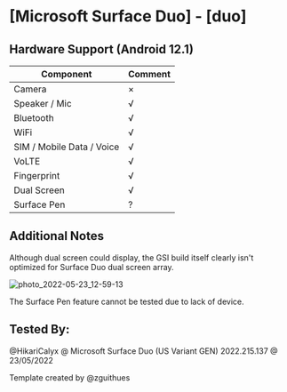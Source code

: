 # [Microsoft Surface Duo] - [duo]

## Hardware Support (Android 12.1)

| Component                 |      Comment                                              |
|---------------------------|-----------------------------------------------------------|
| Camera                    | ×                                                         |
| Speaker / Mic             | √                                                         |
| Bluetooth                 | √                                                         |
| WiFi                      | √                                                         |
| SIM / Mobile Data / Voice | √                                                         |
| VoLTE                     | √                                                         |
| Fingerprint               | √                                                         |
| Dual Screen               | √                                                         |
| Surface Pen               | ?                                                         |

## Additional Notes

Although dual screen could display, the GSI build itself clearly isn't optimized for Surface Duo dual screen array. 

![photo_2022-05-23_12-59-13](https://user-images.githubusercontent.com/29157608/169747438-918d64e2-afda-4ca9-950f-8f3568597844.jpg)

The Surface Pen feature cannot be tested due to lack of device.

## Tested By:

@HikariCalyx @ Microsoft Surface Duo (US Variant GEN) 2022.215.137 @ 23/05/2022


Template created by @zguithues